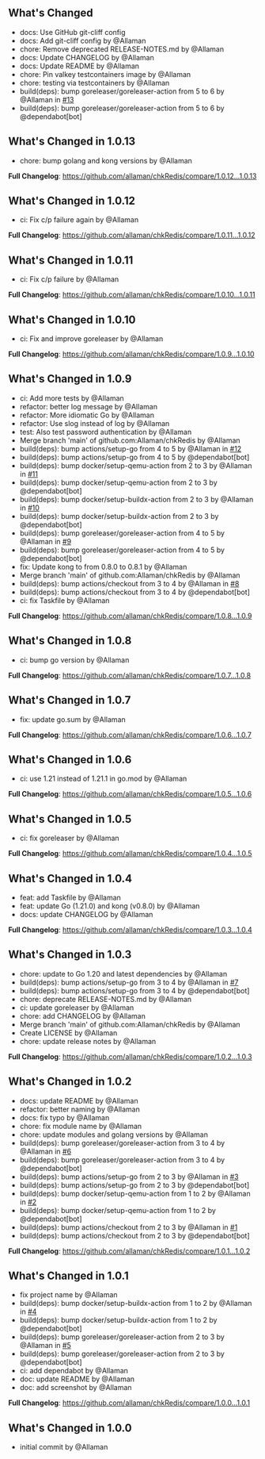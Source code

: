 ## What's Changed
* docs: Use GitHub git-cliff config
* docs: Add git-cliff config by @Allaman
* chore: Remove deprecated RELEASE-NOTES.md by @Allaman
* docs: Update CHANGELOG by @Allaman
* docs: Update README by @Allaman
* chore: Pin valkey testcontainers image by @Allaman
* chore: testing via testcontainers by @Allaman
* build(deps): bump goreleaser/goreleaser-action from 5 to 6 by @Allaman in [#13](https://github.com/allaman/chkRedis/pull/13)
* build(deps): bump goreleaser/goreleaser-action from 5 to 6 by @dependabot[bot]

## What's Changed in 1.0.13
* chore: bump golang and kong versions by @Allaman

**Full Changelog**: https://github.com/allaman/chkRedis/compare/1.0.12...1.0.13

## What's Changed in 1.0.12
* ci: Fix c/p failure again by @Allaman

**Full Changelog**: https://github.com/allaman/chkRedis/compare/1.0.11...1.0.12

## What's Changed in 1.0.11
* ci: Fix c/p failure by @Allaman

**Full Changelog**: https://github.com/allaman/chkRedis/compare/1.0.10...1.0.11

## What's Changed in 1.0.10
* ci: Fix and improve goreleaser by @Allaman

**Full Changelog**: https://github.com/allaman/chkRedis/compare/1.0.9...1.0.10

## What's Changed in 1.0.9
* ci: Add more tests by @Allaman
* refactor: better log message by @Allaman
* refactor: More idiomatic Go by @Allaman
* refactor: Use slog instead of log by @Allaman
* test: Also test password authentication by @Allaman
* Merge branch 'main' of github.com:Allaman/chkRedis by @Allaman
* build(deps): bump actions/setup-go from 4 to 5 by @Allaman in [#12](https://github.com/allaman/chkRedis/pull/12)
* build(deps): bump actions/setup-go from 4 to 5 by @dependabot[bot]
* build(deps): bump docker/setup-qemu-action from 2 to 3 by @Allaman in [#11](https://github.com/allaman/chkRedis/pull/11)
* build(deps): bump docker/setup-qemu-action from 2 to 3 by @dependabot[bot]
* build(deps): bump docker/setup-buildx-action from 2 to 3 by @Allaman in [#10](https://github.com/allaman/chkRedis/pull/10)
* build(deps): bump docker/setup-buildx-action from 2 to 3 by @dependabot[bot]
* build(deps): bump goreleaser/goreleaser-action from 4 to 5 by @Allaman in [#9](https://github.com/allaman/chkRedis/pull/9)
* build(deps): bump goreleaser/goreleaser-action from 4 to 5 by @dependabot[bot]
* fix: Update kong to from 0.8.0 to 0.8.1 by @Allaman
* Merge branch 'main' of github.com:Allaman/chkRedis by @Allaman
* build(deps): bump actions/checkout from 3 to 4 by @Allaman in [#8](https://github.com/allaman/chkRedis/pull/8)
* build(deps): bump actions/checkout from 3 to 4 by @dependabot[bot]
* ci: fix Taskfile by @Allaman

**Full Changelog**: https://github.com/allaman/chkRedis/compare/1.0.8...1.0.9

## What's Changed in 1.0.8
* ci: bump go version by @Allaman

**Full Changelog**: https://github.com/allaman/chkRedis/compare/1.0.7...1.0.8

## What's Changed in 1.0.7
* fix: update go.sum by @Allaman

**Full Changelog**: https://github.com/allaman/chkRedis/compare/1.0.6...1.0.7

## What's Changed in 1.0.6
* ci: use 1.21 instead of 1.21.1 in go.mod by @Allaman

**Full Changelog**: https://github.com/allaman/chkRedis/compare/1.0.5...1.0.6

## What's Changed in 1.0.5
* ci: fix goreleaser by @Allaman

**Full Changelog**: https://github.com/allaman/chkRedis/compare/1.0.4...1.0.5

## What's Changed in 1.0.4
* feat: add Taskfile by @Allaman
* feat: update Go (1.21.0) and kong (v0.8.0) by @Allaman
* docs: update CHANGELOG by @Allaman

**Full Changelog**: https://github.com/allaman/chkRedis/compare/1.0.3...1.0.4

## What's Changed in 1.0.3
* chore: update to Go 1.20 and latest dependencies by @Allaman
* build(deps): bump actions/setup-go from 3 to 4 by @Allaman in [#7](https://github.com/allaman/chkRedis/pull/7)
* build(deps): bump actions/setup-go from 3 to 4 by @dependabot[bot]
* chore: deprecate RELEASE-NOTES.md by @Allaman
* ci: update goreleaser by @Allaman
* chore: add CHANGELOG by @Allaman
* Merge branch 'main' of github.com:Allaman/chkRedis by @Allaman
* Create LICENSE by @Allaman
* chore: update release notes by @Allaman

**Full Changelog**: https://github.com/allaman/chkRedis/compare/1.0.2...1.0.3

## What's Changed in 1.0.2
* docs: update README by @Allaman
* refactor: better naming by @Allaman
* docs: fix typo by @Allaman
* chore: fix module name by @Allaman
* chore: update modules and golang versions by @Allaman
* build(deps): bump goreleaser/goreleaser-action from 3 to 4 by @Allaman in [#6](https://github.com/allaman/chkRedis/pull/6)
* build(deps): bump goreleaser/goreleaser-action from 3 to 4 by @dependabot[bot]
* build(deps): bump actions/setup-go from 2 to 3 by @Allaman in [#3](https://github.com/allaman/chkRedis/pull/3)
* build(deps): bump actions/setup-go from 2 to 3 by @dependabot[bot]
* build(deps): bump docker/setup-qemu-action from 1 to 2 by @Allaman in [#2](https://github.com/allaman/chkRedis/pull/2)
* build(deps): bump docker/setup-qemu-action from 1 to 2 by @dependabot[bot]
* build(deps): bump actions/checkout from 2 to 3 by @Allaman in [#1](https://github.com/allaman/chkRedis/pull/1)
* build(deps): bump actions/checkout from 2 to 3 by @dependabot[bot]

**Full Changelog**: https://github.com/allaman/chkRedis/compare/1.0.1...1.0.2

## What's Changed in 1.0.1
* fix project name by @Allaman
* build(deps): bump docker/setup-buildx-action from 1 to 2 by @Allaman in [#4](https://github.com/allaman/chkRedis/pull/4)
* build(deps): bump docker/setup-buildx-action from 1 to 2 by @dependabot[bot]
* build(deps): bump goreleaser/goreleaser-action from 2 to 3 by @Allaman in [#5](https://github.com/allaman/chkRedis/pull/5)
* build(deps): bump goreleaser/goreleaser-action from 2 to 3 by @dependabot[bot]
* ci: add dependabot by @Allaman
* doc: update README by @Allaman
* doc: add screenshot by @Allaman

**Full Changelog**: https://github.com/allaman/chkRedis/compare/1.0.0...1.0.1

## What's Changed in 1.0.0
* initial commit by @Allaman


